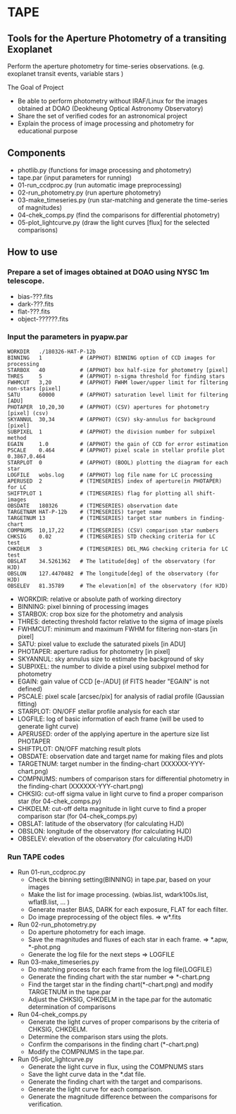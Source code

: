 # TAPE
## Tools for the Aperture Photometry of a transiting Exoplanet

Perform the aperture photometry for time-series observations. (e.g. exoplanet transit events, variable stars )

The Goal of Project
 - Be able to perform photometry without IRAF/Linux for the images obtained at DOAO (Deokheung Optical Astronomy Observatory)
 - Share the set of verified codes for an astronomical project
 - Explain the process of image processing and photometry for educational purpose 
  
## Components
- photlib.py (functions for image processing and photometry)  
- tape.par (input parameters for running)
- 01-run_ccdproc.py (run automatic image preprocessing)
- 02-run_photometry.py (run aperture photometry)
- 03-make_timeseries.py (run star-matching and generate the time-series of magnitudes)
- 04-chek_comps.py (find the comparisons for differential photometry)
- 05-plot_lightcurve.py (draw the light curves [flux] for the selected comparisons)
 
## How to use 
 
### Prepare a set of images obtained at DOAO using NYSC 1m telescope.
  - bias-???.fits
  - dark-???.fits 
  - flat-???.fits 
  - object-??????.fits  

### Input the parameters in pyapw.par 
```    
WORKDIR   ./180326-HAT-P-12b
BINNING   1            # (APPHOT) BINNING option of CCD images for processing
STARBOX   40           # (APPHOT) box half-size for photometry [pixel]
THRES     5            # (APPHOT) n-sigma threshold for finding stars
FWHMCUT   3,20         # (APPHOT) FWHM lower/upper limit for filtering non-stars [pixel]
SATU      60000        # (APPHOT) saturation level limit for filtering [ADU]
PHOTAPER  10,20,30     # (APPHOT) (CSV) apertures for photometry [pixel] (csv)
SKYANNUL  30,34        # (APPHOT) (CSV) sky-annulus for background [pixel]
SUBPIXEL  1            # (APPHOT) the division number for subpixel method
EGAIN     1.0          # (APPHOT) the gain of CCD for error estimation
PSCALE    0.464        # (APPHOT) pixel scale in stellar profile plot 0.3867,0.464
STARPLOT  0            # (APPHOT) (BOOL) plotting the diagram for each star
LOGFILE   wobs.log     # (APPHOT) log file name for LC processing
APERUSED  2            # (TIMESERIES) index of aperture(in PHOTAPER) for LC
SHIFTPLOT 1            # (TIMESERIES) flag for plotting all shift-images
OBSDATE   180326       # (TIMESERIES) observation date
TARGETNAM HAT-P-12b    # (TIMESERIES) target name
TARGETNUM 13           # (TIMESERIES) target star numbers in finding-chart
COMPNUMS  10,17,22     # (TIMESERIES) (CSV) comparison star numbers
CHKSIG    0.02         # (TIMESERIES) STD checking criteria for LC test
CHKDELM   3            # (TIMESERIES) DEL_MAG checking criteria for LC test
OBSLAT    34.5261362   # The latitude[deg] of the observatory (for HJD)
OBSLON    127.4470482  # The longitude[deg] of the observatory (for HJD)
OBSELEV   81.35789     # The elevation[m] of the observatory (for HJD)
```
- WORKDIR: relative or absolute path of working directory
- BINNING: pixel binning of processing images
- STARBOX: crop box size for the photometry and analysis
- THRES: detecting threshold factor relative to the sigma of image pixels    
- FWHMCUT: minimum and maximum FWHM for filtering non-stars [in pixel]
- SATU: pixel value to exclude the saturated pixels [in ADU]
- PHOTAPER: aperture radius for photometry [in pixel] 
- SKYANNUL: sky annulus size to estimate the background of sky 
- SUBPIXEL: the number to divide a pixel using subpixel method for photometry
- EGAIN: gain value of CCD [e-/ADU] (if FITS header "EGAIN" is not defined)   
- PSCALE: pixel scale [arcsec/pix] for analysis of radial profile (Gaussian fitting)
- STARPLOT: ON/OFF stellar profile analysis for each star
- LOGFILE: log of basic information of each frame (will be used to generate light curve)   
- APERUSED: order of the applying aperture in the aperture size list PHOTAPER 
- SHIFTPLOT: ON/OFF matching result plots
- OBSDATE: observation date and target name for making files and plots
- TARGETNUM: target number in the finding-chart (XXXXXX-YYY-chart.png)
- COMPNUMS: numbers of comparison stars for differential photometry in the finding-chart (XXXXXX-YYY-chart.png)
- CHKSIG: cut-off sigma value in light curve to find a proper comparison star (for 04-chek_comps.py)
- CHKDELM: cut-off delta magnitude in light curve to find a proper comparison star (for 04-chek_comps.py)
- OBSLAT: latitude of the observatory (for calculating HJD)
- OBSLON: longitude of the observatory (for calculating HJD)
- OBSELEV: elevation of the observatory (for calculating HJD)

### Run TAPE codes
- Run 01-run_ccdproc.py 
  - Check the binning setting(BINNING) in tape.par, based on your images
  - Make the list for image processing. (wbias.list, wdark100s.list, wflatB.list, ... )
  - Generate master BIAS, DARK for each exposure, FLAT for each filter.
  - Do image preprocessing of the object files. => w*.fits
- Run 02-run_photometry.py 
  - Do aperture photometry for each image.
  - Save the magnitudes and fluxes of each star in each frame. => *.apw, *-phot.png
  - Generate the log file for the next steps => LOGFILE
- Run 03-make_timeseries.py    
  - Do matching process for each frame from the log file(LOGFILE)
  - Generate the finding chart with the star number => *-chart.png
  - Find the target star in the finding chart(*-chart.png) and modify TARGETNUM in the tape.par 
  - Adjust the CHKSIG, CHKDELM in the tape.par for the automatic determination of comparisons
- Run 04-chek_comps.py    
  - Generate the light curves of proper comparisons by the criteria of CHKSIG, CHKDELM.
  - Determine the comparison stars using the plots. 
  - Confirm the comparisons in the finding chart (*-chart.png)
  - Modify the COMPNUMS in the tape.par.  
- Run 05-plot_lightcurve.py
  - Generate the light curve in flux, using the COMPNUMS stars
  - Save the light curve data in the *.dat file. 
  - Generate the finding chart with the target and comparisons.
  - Generate the light curve for each comparison. 
  - Generate the magnitude difference between the comparisons for verification. 
  
   
       
